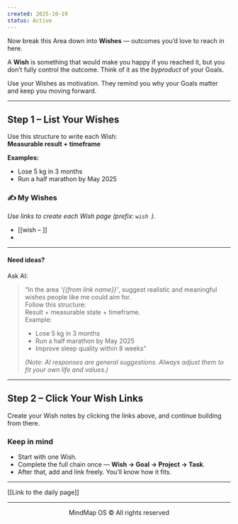 ```yaml
---
created: 2025-10-19
status: Active
---
```

  
Now break this Area down into **Wishes** — outcomes you’d love to reach in here.

A **Wish** is something that would make you happy if you reached it, but you don’t fully control the outcome.   Think of it as the _byproduct_ of your Goals.

Use your Wishes as motivation. They remind you why your Goals matter and keep you moving forward.

---

## Step 1 – List Your Wishes



Use this structure to write each Wish:  
  **Measurable result + timeframe**

**Examples:**
- Lose 5 kg in 3 months  
- Run a half marathon by May 2025  

### ✍️ My Wishes
*Use links to create each Wish page (prefix: `wish `).*
- [[wish – ]]
- 

---

#### Need ideas?

Ask AI:

> “In the area *‘{{from link name}}’*, suggest realistic and meaningful wishes people like me could aim for.  
> Follow this structure:  
> Result + measurable state + timeframe.  
> Example:  
> - Lose 5 kg in 3 months  
> - Run a half marathon by May 2025  
> - Improve sleep quality within 8 weeks”
>
> *(Note: AI responses are general suggestions. Always adjust them to fit your own life and values.)*

---

## Step 2 – Click Your Wish Links

Create your Wish notes by clicking the links above, and continue building from there.

### Keep in mind
- Start with one Wish.  
- Complete the full chain once — **Wish → Goal → Project → Task**.  
- After that, add and link freely. You’ll know how it fits.

---

[[Link to the daily page]]

---

<p align="center">MindMap OS © All rights reserved</p>
